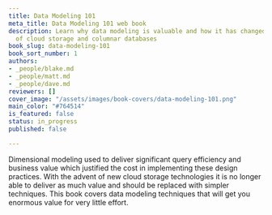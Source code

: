 ```yaml
---
title: Data Modeling 101
meta_title: Data Modeling 101 web book
description: Learn why data modeling is valuable and how it has changed with the advent
  of cloud storage and columnar databases
book_slug: data-modeling-101
book_sort_number: 1
authors:
- _people/blake.md
- _people/matt.md
- _people/dave.md
reviewers: []
cover_image: "/assets/images/book-covers/data-modeling-101.png"
main_color: "#764514"
is_featured: false
status: in_progress
published: false

---
```

Dimensional modeling used to deliver significant query efficiency and business value which justified the cost in implementing these design practices. With the advent of new cloud storage technologies it is no longer able to deliver as much value and should be replaced with simpler techniques. This book covers data modeling techniques that will get you enormous value for very little effort.
